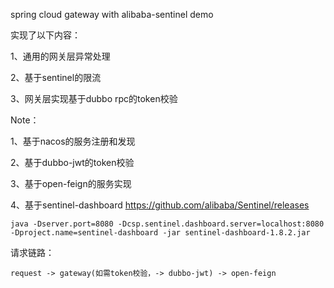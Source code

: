 spring cloud gateway with alibaba-sentinel demo

实现了以下内容：

1、通用的网关层异常处理

2、基于sentinel的限流

3、网关层实现基于dubbo rpc的token校验


Note：

1、基于nacos的服务注册和发现

2、基于dubbo-jwt的token校验

3、基于open-feign的服务实现

4、基于sentinel-dashboard https://github.com/alibaba/Sentinel/releases

`java -Dserver.port=8080 -Dcsp.sentinel.dashboard.server=localhost:8080 -Dproject.name=sentinel-dashboard -jar sentinel-dashboard-1.8.2.jar`

请求链路：

`request -> gateway(如需token校验，-> dubbo-jwt) -> open-feign`
